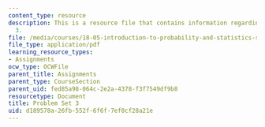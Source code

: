 ```yaml
---
content_type: resource
description: This is a resource file that contains information regarding problem set
  3.
file: /media/courses/18-05-introduction-to-probability-and-statistics-spring-2014/d189578a26fb552f6f6f7ef0cf28a21e_MIT18_05S14_ps3.pdf
file_type: application/pdf
learning_resource_types:
- Assignments
ocw_type: OCWFile
parent_title: Assignments
parent_type: CourseSection
parent_uid: fed85a98-064c-2e2a-4378-f3f7549df9b8
resourcetype: Document
title: Problem Set 3
uid: d189578a-26fb-552f-6f6f-7ef0cf28a21e
---
```

